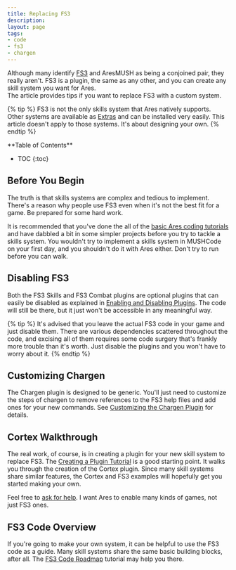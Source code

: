 ```yaml
---
title: Replacing FS3
description: 
layout: page
tags:
- code
- fs3
- chargen
---
```


Although many identify [FS3](/fs3) and AresMUSH as being a conjoined pair, they really aren't.  FS3 is a plugin, the same as any other, and you can create any skill system you want for Ares.   
The article provides tips if you want to replace FS3 with a custom system.

{% tip %} 
FS3 is not the only skills system that Ares natively supports.  Other systems are available as [Extras](/tutorials/code/extras.html) and can be installed very easily.  This article doesn't apply to those systems.  It's about designing your own.
{% endtip %}

<div id="inline_toc" markdown="1">
**Table of Contents**

* TOC
{:toc}
</div>

## Before You Begin

The truth is that skills systems are complex and tedious to implement.  There's a reason why people use FS3 even when it's not the best fit for a game.  Be prepared for some hard work.

It is recommended that you've done the all of the [basic Ares coding tutorials](/tutorials/code) and have dabbled a bit in some simpler projects before you try to tackle a skills system.  You wouldn't try to implement a skills system in MUSHCode on your first day, and you shouldn't do it with Ares either.  Don't try to run before you can walk.

## Disabling FS3

Both the FS3 Skills and FS3 Combat plugins are optional plugins that can easily be disabled as explained in [Enabling and Disabling Plugins](/tutorials/config/plugins.html).  The code will still be there, but it just won't be accessible in any meaningful way.

{% tip %} 
It's advised that you leave the actual FS3 code in your game and just disable them.  There are various dependencies scattered throughout the code, and excising all of them requires some code surgery that's frankly more trouble than it's worth.  Just disable the plugins and you won't have to worry about it.
{% endtip %}

## Customizing Chargen

The Chargen plugin is designed to be generic.  You'll just need to customize the steps of chargen to remove references to the FS3 help files and add ones for your new commands.  See [Customizing the Chargen Plugin](/tutorials/config/chargen.html) for details.

## Cortex Walkthrough

The real work, of course, is in creating a plugin for your new skill system to replace FS3.  The [Creating a Plugin Tutorial](/tutorials/code/create-plugin) is a good starting point.  It walks you through the creation of the Cortex plugin.  Since many skill systems share similar features, the Cortex and FS3 examples will hopefully get you started making your own.

Feel free to [ask for help](/feedback.html).  I want Ares to enable many kinds of games, not just FS3 ones.

## FS3 Code Overview

If you're going to make your own system, it can be helpful to use the FS3 code as a guide.  Many skill systems share the same basic building blocks, after all.   The [FS3 Code Roadmap](/tutorials/code/fs3-roadmap.html) tutorial may help you there.